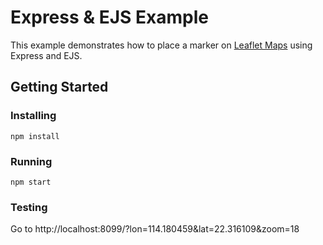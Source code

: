 # Express & EJS Example
This example demonstrates how to place a marker on [Leaflet Maps](https://leafletjs.com) using Express and EJS. 

## Getting Started
### Installing
```
npm install
```
### Running
```
npm start
```
### Testing
Go to http://localhost:8099/?lon=114.180459&lat=22.316109&zoom=18
